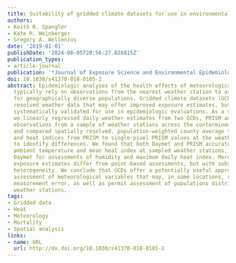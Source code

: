 ```yaml
---
title: Suitability of gridded climate datasets for use in environmental epidemiology
authors:
- Keith R. Spangler
- Kate R. Weinberger
- Gregory A. Wellenius
date: '2019-01-01'
publishDate: '2024-06-05T20:56:27.826815Z'
publication_types:
- article-journal
publication: '*Journal of Exposure Science and Environmental Epidemiology*'
doi: 10.1038/s41370-018-0105-2
abstract: Epidemiologic analyses of the health effects of meteorological exposures
  typically rely on observations from the nearest weather station to assess exposure
  for geographically diverse populations. Gridded climate datasets (GCD) provide spatially
  resolved weather data that may offer improved exposure estimates, but have not been
  systematically validated for use in epidemiologic evaluations. As a validation,
  we linearly regressed daily weather estimates from two GCDs, PRISM and Daymet, to
  observations from a sample of weather stations across the conterminous United States
  and compared spatially resolved, population-weighted county average temperatures
  and heat indices from PRISM to single-pixel PRISM values at the weather stations
  to identify differences. We found that both Daymet and PRISM accurately estimate
  ambient temperature and mean heat index at sampled weather stations, but PRISM outperforms
  Daymet for assessments of humidity and maximum daily heat index. Moreover, spatially-resolved
  exposure estimates differ from point-based assessments, but with substantial inter-county
  heterogeneity. We conclude that GCDs offer a potentially useful approach to exposure
  assessment of meteorological variables that may, in some locations, reduce exposure
  measurement error, as well as permit assessment of populations distributed far from
  weather stations.
tags:
- Gridded data
- Heat
- Meteorology
- Mortality
- Spatial analysis
links:
- name: URL
  url: http://dx.doi.org/10.1038/s41370-018-0105-2
---
```

